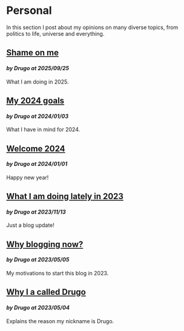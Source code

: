 # Personal

In this section I post about my opinions on many diverse topics, from politics
to life, universe and everything.

## [Shame on me](/articles/personal/my_2024_goals)
#### *by Drugo at 2025/09/25*
What I am doing in 2025.

## [My 2024 goals](/articles/personal/my_2024_goals)
#### *by Drugo at 2024/01/03*
What I have in mind for 2024.

## [Welcome 2024](/articles/personal/welcome_2024)
#### *by Drugo at 2024/01/01*
Happy new year!

## [What I am doing lately in 2023](/articles/personal/what_i_am_doing_late_2023)
#### *by Drugo at 2023/11/13*
Just a blog update!

## [Why blogging now?](/articles/personal/why_blog)
#### *by Drugo at 2023/05/05*
My motivations to start this blog in 2023.

## [Why I a called Drugo](/articles/personal/about_my_nickname)
#### *by Drugo at 2023/05/04*

Explains the reason my nickname is Drugo.
